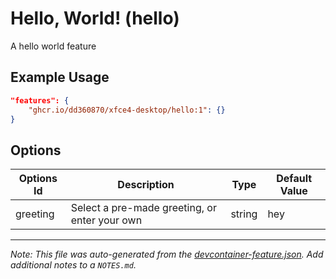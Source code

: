 
# Hello, World! (hello)

A hello world feature

## Example Usage

```json
"features": {
    "ghcr.io/dd360870/xfce4-desktop/hello:1": {}
}
```

## Options

| Options Id | Description | Type | Default Value |
|-----|-----|-----|-----|
| greeting | Select a pre-made greeting, or enter your own | string | hey |



---

_Note: This file was auto-generated from the [devcontainer-feature.json](https://github.com/dd360870/xfce4-desktop/blob/main/src/hello/devcontainer-feature.json).  Add additional notes to a `NOTES.md`._
